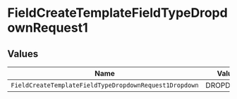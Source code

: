 # FieldCreateTemplateFieldTypeDropdownRequest1


## Values

| Name                                                   | Value                                                  |
| ------------------------------------------------------ | ------------------------------------------------------ |
| `FieldCreateTemplateFieldTypeDropdownRequest1Dropdown` | DROPDOWN                                               |